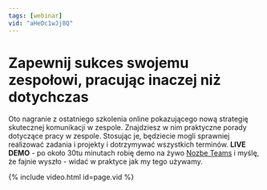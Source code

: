 ```yaml
---
tags: [webinar]
vid: "aHeDc1wJj8Q"
---
```


# Zapewnij sukces swojemu zespołowi, pracując inaczej niż dotychczas

Oto nagranie z ostatniego szkolenia online pokazującego nową strategię skutecznej komunikacji w zespole. Znajdziesz w nim praktyczne porady dotyczące pracy w zespole. Stosując je, będziecie mogli sprawniej realizować zadania i projekty i dotrzymywać wszystkich terminów. **LIVE DEMO** - po około 30tu minutach robię demo na żywo [Nozbe Teams][n] i myślę, że fajnie wyszło - widać w praktyce jak my tego używamy.

{% include video.html id=page.vid %}

<!--More-->


[n]: https://nozbe.com/pl/?a=mike